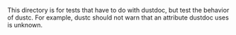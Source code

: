This directory is for tests that have to do with dustdoc, but test the behavior
of dustc. For example, dustc should not warn that an attribute dustdoc uses is
unknown.
